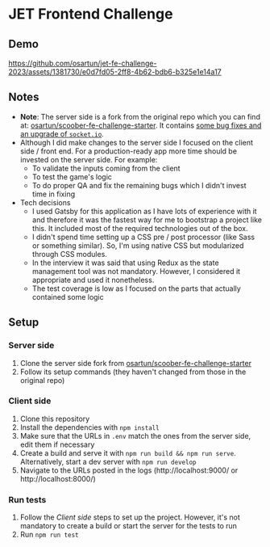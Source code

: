 # JET Frontend Challenge

## Demo

https://github.com/osartun/jet-fe-challenge-2023/assets/1381730/e0d7fd05-2ff8-4b62-bdb6-b325e1e14a17

## Notes

* **Note**: The server side is a fork from the original repo which you can find at: [osartun/scoober-fe-challenge-starter](https://github.com/osartun/scoober-fe-challenge-starter). It contains [some bug fixes and an upgrade of `socket.io`](https://github.com/takeaway/scoober-fe-challenge-starter/compare/master...osartun:scoober-fe-challenge-starter:master).
* Although I did make changes to the server side I focused on the client side / front end. For a production-ready app more time should be invested on the server side. For example:
  * To validate the inputs coming from the client
  * To test the game's logic
  * To do proper QA and fix the remaining bugs which I didn't invest time in fixing
* Tech decisions
  * I used Gatsby for this application as I have lots of experience with it and therefore it was the fastest way for me to bootstrap a project like this. It included most of the required technologies out of the box.
  * I didn't spend time setting up a CSS pre / post processor (like Sass or something similar). So, I'm using native CSS but modularized through CSS modules.
  * In the interview it was said that using Redux as the state management tool was not mandatory. However, I considered it appropriate and used it nonetheless.
  * The test coverage is low as I focused on the parts that actually contained some logic

## Setup

### Server side

1. Clone the server side fork from [osartun/scoober-fe-challenge-starter](https://github.com/osartun/scoober-fe-challenge-starter)
1. Follow its setup commands (they haven't changed from those in the original repo)

### Client side

1. Clone this repository
1. Install the dependencies with `npm install`
1. Make sure that the URLs in `.env` match the ones from the server side, edit them if necessary
1. Create a build and serve it with `npm run build && npm run serve`. Alternatively, start a dev server with `npm run develop`
1. Navigate to the URLs posted in the logs (http://localhost:9000/ or http://localhost:8000/)

### Run tests

1. Follow the _Client side_ steps to set up the project. However, it's not mandatory to create a build or start the server for the tests to run
1. Run `npm run test`

